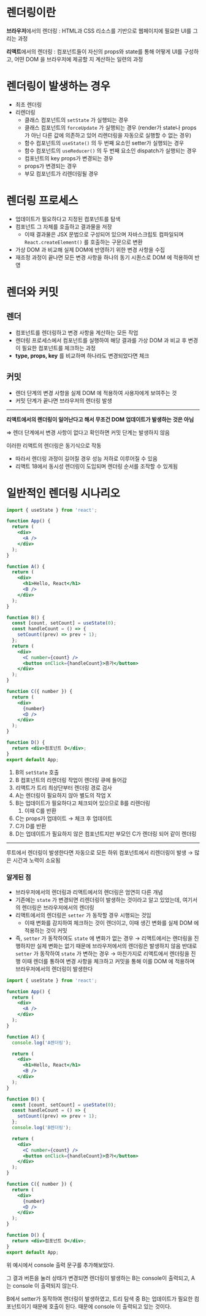 # 렌더링이란

**브라우저**에서의 렌더링 : HTML과 CSS 리소스를 기반으로 웹페이지에 필요한 UI를 그리는 과정

**리액트**에서의 렌더링 : 컴포넌트들이 자신의 props와 state를 통해 어떻게 UI를 구성하고, 어떤 DOM 을 브라우저에 제공할 지 계산하는 일련의 과정

# 렌더링이 발생하는 경우

- 최초 렌더링
- 리렌더링
  - 클래스 컴포넌트의 `setState` 가 실행되는 경우
  - 클래스 컴포넌트의 `forceUpdate` 가 실행되는 경우
    (render가 state나 props가 아닌 다른 값에 의존하고 있어 리렌더링을 자동으로 실행할 수 없는 경우)
  - 함수 컴포넌트의 `useState()` 의 두 번째 요소인 setter가 실행되는 경우
  - 함수 컴포넌트의 `useReducer()` 의 두 번째 요소인 dispatch가 실행되는 경우
  - 컴포넌트의 key props가 변경되는 경우
  - props가 변경되는 경우
  - 부모 컴포넌트가 리렌더링될 경우

# 렌더링 프로세스

- 업데이트가 필요하다고 지정된 컴포넌트를 탐색
- 컴포넌트 그 자체를 호출하고 결과물을 저장
  - 이때 결과물은 JSX 문법으로 구성되어 있으며 자바스크립토 컴파일되며 `React.createElement()` 를 호출하는 구문으로 변환
- 가상 DOM 과 비교해 실제 DOM에 반영하기 위한 변경 사항을 수집
- 재조정 과정이 끝나면 모든 변경 사항을 하나의 동기 시퀀스로 DOM 에 적용하여 반영

# 렌더와 커밋

## 렌더

- 컴포넌트를 렌더링하고 변경 사항을 계산하는 모든 작업
- 렌더링 프로세스에서 컴포넌트를 실행하여 해당 결과를 가상 DOM 과 비교 후 변경이 필요한 컴포넌트를 체크하는 과정
- **type, props, key** 를 비교하며 하나라도 변경되었다면 체크

## 커밋

- 렌더 단계의 변경 사항을 실제 DOM 에 적용하여 사용자에게 보여주는 것
- 커밋 단계가 끝나면 브라우저의 렌더링 발생

---

**리액트에서의 렌더링이 일어난다고 해서 무조건 DOM 업데이트가 발생하는 것은 아님**

⇒ 렌더 단계에서 변경 사항이 없다고 확인하면 커밋 단계는 발생하지 않음

이러한 리액트의 렌더링은 동기식으로 작동

- 따라서 렌더링 과정이 길어질 경우 성능 저하로 이루어질 수 있음
- 리액트 18에서 동시성 렌더링이 도입되며 렌더링 순서를 조작할 수 있게됨

# 일반적인 렌더링 시나리오

```jsx
import { useState } from 'react';

function App() {
  return (
    <div>
      <A />
    </div>
  );
}

function A() {
  return (
    <div>
      <h1>Hello, React</h1>
      <B />
    </div>
  );
}

function B() {
  const [count, setCount] = useState(0);
  const handleCount = () => {
    setCount((prev) => prev + 1);
  };
  return (
    <div>
      <C number={count} />
      <button onClick={handleCount}>증가</button>
    </div>
  );
}

function C({ number }) {
  return (
    <div>
      {number}
      <D />
    </div>
  );
}

function D() {
  return <div>컴포넌트 D</div>;
}
export default App;
```

1. B의 `setState` 호출
2. B 컴포넌트의 리렌더링 작업이 렌더링 큐에 들어감
3. 리액트가 트리 최상단부터 렌더링 경로 검사
4. A는 렌더링이 필요하지 않아 별도의 작업 X
5. B는 업데이트가 필요하다고 체크되어 있으므로 B를 리렌더링
   1. 이때 C를 반환
6. C는 props가 업데이트 → 체크 후 업데이트
7. C가 D를 반환
8. D는 업데이트가 필요하지 않은 컴포넌트지만 부모인 C가 렌더링 되어 같이 렌더링

---

루트에서 렌더링이 발생한다면 자동으로 모든 하위 컴포넌트에서 리렌더링이 발생
→ 많은 시간과 노력이 소요됨

### 알게된 점

- 브라우저에서의 렌더링과 리액트에서의 렌더링은 엄연히 다른 개념
- 기존에는 `state` 가 변경되면 리렌더링이 발생하는 것이라고 알고 있었는데, 여기서의 렌더링은 브라우저에서의 렌더링
- 리액트에서의 렌더링은 `setter` 가 동작할 경우 시행되는 것임
  - 이때 변화를 감지하여 체크하는 것이 렌더이고, 이때 생긴 변화를 실제 DOM 에 적용하는 것이 커밋
- 즉, `setter` 가 동작하여도 `state` 에 변화가 없는 경우
  → 리액트에서는 렌더링을 진행하지만 실제 변화는 없기 때문에 브라우저에서의 렌더링은 발생하지 않음
      반대로 `setter` 가 동작하여 `state` 가 변하는 경우
      → 마찬가지로 리액트에서 렌더링을 진행
      이때 렌더를 통하여 변경 사항을 체크하고 커밋을 통해 이를 DOM 에 적용하며 브라우저에서의 렌더링이 발생한다

```jsx
import { useState } from 'react';

function App() {
  return (
    <div>
      <A />
    </div>
  );
}

function A() {
  console.log('A렌더링');

  return (
    <div>
      <h1>Hello, React</h1>
      <B />
    </div>
  );
}

function B() {
  const [count, setCount] = useState(0);
  const handleCount = () => {
    setCount((prev) => prev + 1);
  };
  console.log('B렌더링');

  return (
    <div>
      <C number={count} />
      <button onClick={handleCount}>증가</button>
    </div>
  );
}

function C({ number }) {
  return (
    <div>
      {number}
      <D />
    </div>
  );
}

function D() {
  return <div>컴포넌트 D</div>;
}
export default App;
```

위 예시에서 console 출력 문구를 추가해보았다.

그 결과 버튼을 눌러 상태가 변경되면 렌더링이 발생하는 B는 console이 출력되고, A는 console 이 출력되지 않는다.

B에서 setter가 동작하여 렌더링이 발생하였고, 트리 탐색 중 B는 업데이트가 필요한 컴포넌트이기 때문에 호출이 된다.
때문에 console 이 출력되고 있는 것이다.
